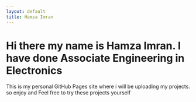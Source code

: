 ```yaml
---
layout: default
title: Hamza Imran
---
```


# Hi there my name is Hamza Imran. I have done Associate Engineering in Electronics 

This is my personal GitHub Pages site where i will be uploading my projects.
so enjoy and Feel free to try these projects yourself
